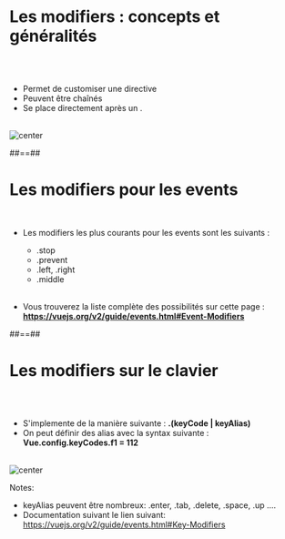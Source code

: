 <!-- .slide -->
# Les modifiers : concepts et généralités
<br><br>

- Permet de customiser une directive
- Peuvent être chaînés
- Se place directement après un .
<br><br>

![center](assets/images/school/modifiers/modifiers_exemple.png)

##==##

<!-- .slide -->
# Les modifiers pour les events
<br>

- Les modifiers les plus courants pour les events sont les suivants :
    - .stop
    - .prevent
    - .left, .right
    - .middle<br><br>

- Vous trouverez la liste complète des possibilités sur cette page : <b>https://vuejs.org/v2/guide/events.html#Event-Modifiers</b>


##==##

<!-- .slide -->
# Les modifiers sur le clavier
<br><br>

- S'implemente de la manière suivante : <b>.(keyCode | keyAlias)</b>
- On peut définir des alias avec la syntax suivante : <b>Vue.config.keyCodes.f1 = 112</b>
<br><br>

![center](assets/images/school/modifiers/modifiers_clavier.png)

Notes:
 - keyAlias peuvent être nombreux: .enter, .tab, .delete, .space, .up ....
 - Documentation suivant le lien suivant: https://vuejs.org/v2/guide/events.html#Key-Modifiers
